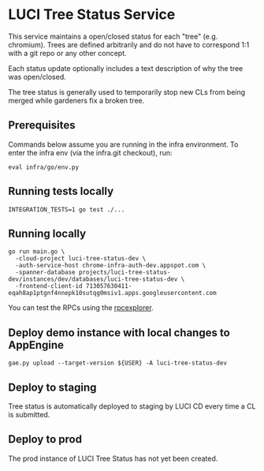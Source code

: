 # LUCI Tree Status Service

This service maintains a open/closed status for each "tree" (e.g. chromium).  Trees are defined arbitrarily and do not have to correspond 1:1 with a git repo or any other concept.

Each status update optionally includes a text description of why the tree was open/closed.

The tree status is generally used to temporarily stop new CLs from being merged while gardeners fix a broken tree.

## Prerequisites

Commands below assume you are running in the infra environment.
To enter the infra env (via the infra.git checkout), run:
```
eval infra/go/env.py
```

## Running tests locally

```
INTEGRATION_TESTS=1 go test ./...
```

## Running locally

```
go run main.go \
  -cloud-project luci-tree-status-dev \
  -auth-service-host chrome-infra-auth-dev.appspot.com \
  -spanner-database projects/luci-tree-status-dev/instances/dev/databases/luci-tree-status-dev \
  -frontend-client-id 713057630411-eqah8ap1ptgnf4nnepk10sutqg0msiv1.apps.googleusercontent.com
```

You can test the RPCs using the [rpcexplorer](http://127.0.0.1:8800/rpcexplorer).

## Deploy demo instance with local changes to AppEngine

```
gae.py upload --target-version ${USER} -A luci-tree-status-dev
```

## Deploy to staging

Tree status is automatically deployed to staging by LUCI CD every time a CL is submitted.

## Deploy to prod

The prod instance of LUCI Tree Status has not yet been created.